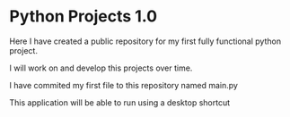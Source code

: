 # Python Projects 1.0

Here I have created a public repository for my first fully functional python project.

I will work on and develop this projects over time.

I have commited my first file to this repository named main.py

This application will be able to run using a desktop shortcut
